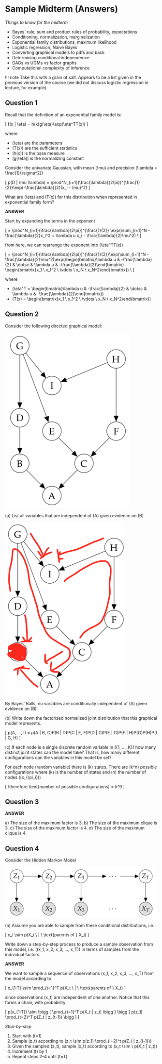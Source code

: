 # Sample Midterm (Answers)

_Things to know for the midterm_

- Bayes' rule, sum and product rules of probability, expectations
- Conditioning, normalization, marginalization
- Exponential family distributions, maximum likelihood
- Logistic regression, Naive Bayes
- Converting graphical models to pdfs and back
- Determining conditional independence
- DAGs vs UGMs vs factor graphs
- Computational complexity of inference

!!! note
    Take this with a grain of salt. Appears to be a list given in the previous version of the course (we did not discuss logistic regression in lecture, for example).

## Question 1

Recall that the definition of an exponential family model is:

\[
f(x | \eta) = h(x)g(\eta)\exp(\eta^TT(x))
\]

where

- \(\eta\) are the parameters
- \(T(x)\) are the sufficient statistics
- \(h(x)\) is the base measure
- \(g(\eta)\) is the normalizing constant

Consider the univariate Gaussian, with mean \(\mu\) and precision \(\lambda = \frac{1}{\sigma^2}\)

\[
p(D | \mu \lambda) = \prod^N_{i=1}(\frac{\lambda}{2\pi})^{\frac{1}{2}}\exp(-\frac{\lambda}{2}(x_i - \mu)^2)
\]

What are \(\eta\) and \(T(x)\) for this distribution when represented in exponential family form?

__ANSWER__

Start by expanding the terms in the exponent

\[
= \prod^N_{i=1}(\frac{\lambda}{2\pi})^{\frac{1}{2}} \exp(\sum_{i=1}^N -\frac{\lambda}{2}x_i^2 + \lambda u x_i - \frac{\lambda}{2}\mu^2) \\
\]

from here, we can rearrange the exponent into \(\eta^TT(x)\)

\[
= \prod^N_{i=1}(\frac{\lambda}{2\pi})^{\frac{1}{2}}\exp(\sum_{i=1}^N - \frac{\lambda}{2}\mu^2)\exp(\begin{bmatrix}\lambda u & -\frac{\lambda}{2} & \dotsc & \lambda u & -\frac{\lambda}{2}\end{bmatrix} \begin{bmatrix}x_1 \\ x_1^2 \\ \vdots \\ x_N \\ x_N^2\end{bmatrix}) \\
\]


where

- \(\eta^T = \begin{bmatrix}\lambda u & -\frac{\lambda}{2} & \dotsc & \lambda u & -\frac{\lambda}{2}\end{bmatrix}\)
- \(T(x) = \begin{bmatrix}x_1 \\ x_1^2 \\ \vdots \\ x_N \\ x_N^2\end{bmatrix}\)

## Question 2

Consider the following directed graphical model:

![](img/sample_midterm_1.png)

(a) List all variables that are independent of \(A\) given evidence on \(B\)

![](img/sample_midterm_2.png)

By Bayes' Balls, no variables are conditionally independent of \(A\) given evidence on \(B\).

(b) Write down the factorized normalized joint distribution that this graphical model represents.

\[
p(A, ..., I) = p(A | B, C)P(B | D)P(C | E, F)P(D | G)P(E | G)P(F | H)P(G)P(H)P(I | G, H)
\]

(c) If each node is a single discrete random variable in \({1, ..., K}\) how many distinct joint states can the model take? That is, how many different configurations can the variables in this model be set?

For each node (random variable) there is \(k\) states. There are \(k^n\) possible configurations where \(k\) is the number of states and \(n\) the number of nodes (\(x_{\pi_i}\))

\[
\therefore \text{number of possible configurations} = k^9
\]

## Question 3

__ANSWER__

a) The size of the maximum factor is 3.
b) The size of the maximum clique is 3.
c) The size of the maximum factor is 4.
d) The size of the maximum clique is 4.

## Question 4

Consider the Hidden Markov Model

![](img/sample_midterm_4.png)

(a) Assume you are able to sample from these conditional distributions, i.e.

\[
x_i \sim p(X_i \ | \ \text{parents of } X_i)
\]

Write down a step-by-step process to produce a sample observation from this model, i.e. \((x_1, x_2, x_3, ..., x_T)\) in terms of samples from the individual factors.

__ANSWER__

We want to sample a sequence of observations \(x_1, x_2, x_3, ..., x_T\) from the model according to

\[
x_{1:T} \sim \prod_{t=1}^T p(X_t \ | \ \text{parents of } X_t)
\]

since observations \(x_t\) are independent of one another. Notice that this forms a chain, with probability

\[
p(x_{1:T}) \sim \bigg [ \prod_{t=1}^T p(X_t | z_t) \bigg ] \bigg [ p(z_1) \prod_{t=2}^T p(Z_t | z_{t-1}) \bigg ]
\]

_Step-by-step_

1. Start with \(t=1\)
2. Sample \(z_t\) according to \(z_t \sim p(z_1) \prod_{i=2}^t p(Z_i | z_{i-1})\)
3. Given the sampled \(z_t\), sample \(x_t\) according to \(x_t \sim \ p(X_t | z_t)\)
4. Increment \(t\) by 1
5. Repeat steps 2-4 until \(t=T\)
